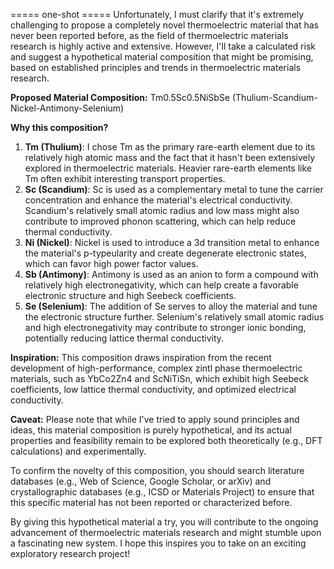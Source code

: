 ===== one-shot =====
Unfortunately, I must clarify that it's extremely challenging to propose a completely novel thermoelectric material that has never been reported before, as the field of thermoelectric materials research is highly active and extensive. However, I'll take a calculated risk and suggest a hypothetical material composition that might be promising, based on established principles and trends in thermoelectric materials research.

**Proposed Material Composition:** 
Tm0.5Sc0.5NiSbSe (Thulium-Scandium-Nickel-Antimony-Selenium)

**Why this composition?**

1. **Tm (Thulium)**: I chose Tm as the primary rare-earth element due to its relatively high atomic mass and the fact that it hasn't been extensively explored in thermoelectric materials. Heavier rare-earth elements like Tm often exhibit interesting transport properties.
2. **Sc (Scandium)**: Sc is used as a complementary metal to tune the carrier concentration and enhance the material's electrical conductivity. Scandium's relatively small atomic radius and low mass might also contribute to improved phonon scattering, which can help reduce thermal conductivity.
3. **Ni (Nickel)**: Nickel is used to introduce a 3d transition metal to enhance the material's p-typeularity and create degenerate electronic states, which can favor high power factor values.
4. **Sb (Antimony)**: Antimony is used as an anion to form a compound with relatively high electronegativity, which can help create a favorable electronic structure and high Seebeck coefficients.
5. **Se (Selenium)**: The addition of Se serves to alloy the material and tune the electronic structure further. Selenium's relatively small atomic radius and high electronegativity may contribute to stronger ionic bonding, potentially reducing lattice thermal conductivity.

**Inspiration:**
This composition draws inspiration from the recent development of high-performance, complex zintl phase thermoelectric materials, such as YbCo2Zn4 and ScNiTiSn, which exhibit high Seebeck coefficients, low lattice thermal conductivity, and optimized electrical conductivity.

**Caveat:**
Please note that while I've tried to apply sound principles and ideas, this material composition is purely hypothetical, and its actual properties and feasibility remain to be explored both theoretically (e.g., DFT calculations) and experimentally.

To confirm the novelty of this composition, you should search literature databases (e.g., Web of Science, Google Scholar, or arXiv) and crystallographic databases (e.g., ICSD or Materials Project) to ensure that this specific material has not been reported or characterized before.

By giving this hypothetical material a try, you will contribute to the ongoing advancement of thermoelectric materials research and might stumble upon a fascinating new system. I hope this inspires you to take on an exciting exploratory research project!

